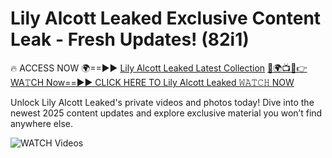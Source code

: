 # Lily Alcott Leaked Exclusive Content Leak - Fresh Updates! (82i1)

🔥 ACCESS NOW 🌍==►► <a href="https://tinyurl.com/3fjeunct" rel="nofollow">Lily Alcott Leaked Latest Collection</a></h3>
[🔴🌍📺📱👉WA𝚃CH Now==►► CLICK HERE TO Lily Alcott Leaked 𝚆𝙰𝚃𝙲𝙷 NOW](https://tinyurl.com/3fjeunct)

Unlock Lily Alcott Leaked's private videos and photos today! Dive into the newest 2025 content updates and explore exclusive material you won’t find anywhere else.


<a href="https://tinyurl.com/3fjeunct" rel="nofollow" data-target="animated-image.originalLink"><img src="https://camo.githubusercontent.com/8a4f000d20f83aca3bf7ec5f350d767afa0574a8a352519fd8cfa583a6f93a33/68747470733a2f2f692e696d6775722e636f6d2f644a486b345a712e676966" alt="WATCH Videos" data-canonical-src="https://i.imgur.com/dJHk4Zq.gif" style="max-width: 100%; display: inline-block;" data-target="animated-image.originalImage"></a>
